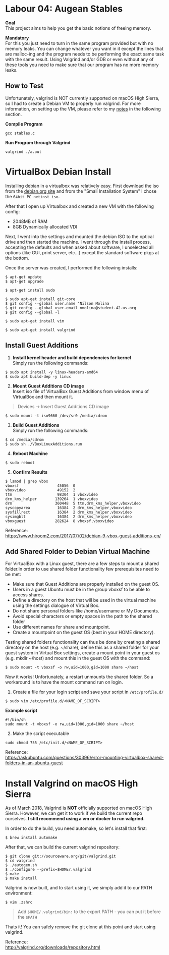 # Labour 04: Augean Stables
**Goal**  
This project aims to help you get the basic notions of freeing memory.

**Mandatory**  
For this you just need to turn in the same program provided but with no memory leaks. You can change whatever you want in it except the lines that are malloc-ing and the program needs to be performing the exact same task with the same result. Using Valgrind and/or GDB or even without any of these tools you need to make sure that our program has no more memory leaks.

## **How to Test**   
Unfortunately, valgrind is NOT currently supported on macOS High Sierra, so I had to create a Debian VM to properly run valgrind. For more information, on setting up the VM, please refer to my [notes](#VirtualBox-Debian-Install) in the following section.

**Compile Program**
```
gcc stables.c
```

**Run Program through Valgrind**
```
valgrind ./a.out
```


# VirtualBox Debian Install
Installing debian in a virtualbox was relatively easy.  First download the iso from the [debian.org site](https://www.debian.org/distrib/) and from the "Small Installation System" I chose the `64bit PC netinst iso`.

After that I open up Virtualbox  and created a new VM with the following config:
- 2048MB of RAM
- 8GB Dynamically allocated VDI

Next, I went into the settings and mounted the debian ISO to the optical drive and then started the machine. I went through the install process, accepting the defaults and when asked about software, I unselected all options (like GUI, print server, etc...) except the standard software pkgs at the bottom.

Once the server was created, I performed the following installs:
```
$ apt-get update
$ apt-get upgrade
```
```
$ apt-get install sudo
```
```
$ sudo apt-get install git-core
$ git config --global user.name "Nilson Molina
$ git config --global user.email nmolina@student.42.us.org
$ git config --global -l
``` 
```
$ sudo apt-get install vim
```
```
$ sudo apt-get install valgrind
```

## Install Guest Additions
1. **Install kernel header and build dependencies for kernel**  
Simply run the following commands:
```
$ sudo apt install -y linux-headers-amd64
$ sudo apt build-dep -y linux
```
2. **Mount Guest Additions CD image**  
Insert iso file of VirtualBox Guest Additions from window menu of VirtualBox and then mount it.
> Devices -> Insert Guest Additions CD image 
```
$ sudo mount -t iso9660 /dev/sr0 /media/cdrom
```
3. **Build Guest Additions**  
Simply run the following commands:
```
$ cd /media/cdrom
$ sudo sh ./VBoxLinuxAdditions.run
```
4. **Reboot Machine**  
```
$ sudo reboot
```
5. **Confirm Results**
```
$ lsmod | grep vbox
vboxsf                 45056  0
vboxvideo              49152  2
ttm                    98304  1 vboxvideo
drm_kms_helper        139264  1 vboxvideo
drm                   360448  5 ttm,drm_kms_helper,vboxvideo
syscopyarea            16384  2 drm_kms_helper,vboxvideo
sysfillrect            16384  2 drm_kms_helper,vboxvideo
sysimgblt              16384  2 drm_kms_helper,vboxvideo
vboxguest             282624  8 vboxsf,vboxvideo
```

Reference:  
https://www.hiroom2.com/2017/07/02/debian-9-vbox-guest-additions-en/

## Add Shared Folder to Debian Virtual Machine
For VirtualBox with a Linux guest, there are a few steps to mount a shared folder.In order to use shared folder functionality few prerequisites need to be met:

- Make sure that Guest Additions are properly installed on the guest OS.
- Users in a guest Ubuntu must be in the group vboxsf to be able to access shares.
- Define a directory on the host that will be used in the virtual machine using the settings dialogue of Virtual Box.
- Do not share personal folders like /home/username or My Documents.
- Avoid special characters or empty spaces in the path to the shared folder
- Use different names for share and mountpoint.
- Create a mountpoint on the guest OS (best in your HOME directory).

Testing shared folders functionality can thus be done by creating a shared directory on the host (e.g. ~/share), define this as a shared folder for your guest system in Virtual Box settings, create a mount point in your guest os (e.g.  mkdir ~/host) and mount this in the guest OS with the command:
```
$ sudo mount -t vboxsf -o rw,uid=1000,gid=1000 share ~/host
```

Now it works!  Unfortunately, a restart unmounts the shared folder.  So a workaround is to have the mount command run on login.

1. Create a file for your login script and save your script in `/etc/profile.d/`
```
$ sudo vim /etc/profile.d/<NAME_OF_SCRIPT>
```
**Example script**
```
#!/bin/sh
sudo mount -t vboxsf -o rw,uid=1000,gid=1000 share ~/host
```
2. Make the script executable
```
sudo chmod 755 /etc/init.d/<NAME_OF_SCRIPT>
```

Reference:  
https://askubuntu.com/questions/30396/error-mounting-virtualbox-shared-folders-in-an-ubuntu-guest

# Install Valgrind on macOS High Sierra
As of March 2018, Valgrind is **NOT** officially supported on macOS High Sierra.  However, we can get it to work if we build the current repo ourselves.  **I still recommend using a vm or docker to run valgrind.**

In order to do the build, you need automake, so let's install that first:
```
$ brew install automake
```
After that, we can build the current valgrind repository:
```
$ git clone git://sourceware.org/git/valgrind.git
$ cd valgrind
$ ./autogen.sh
$ ./configure --prefix=$HOME/.valgrind
$ make
$ make install
```
Valgrind is now built, and to start using it, we simply add it to our PATH environment:
```
$ vim .zshrc
```
> Add `$HOME/.valgrind/bin:` to the export PATH - you can put it before the `$PATH`

Thats it! You can safely remove the git clone at this point and start using valgrind. 

Reference:  
http://valgrind.org/downloads/repository.html